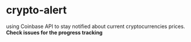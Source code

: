 # crypto-alert
using Coinbase API to stay notified about current cryptocurrencies prices.
**Check issues for the progress tracking**
